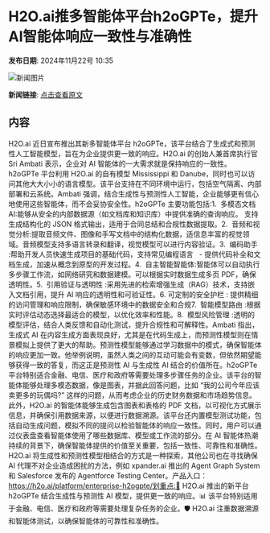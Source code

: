 # H2O.ai推多智能体平台h2oGPTe，提升AI智能体响应一致性与准确性

**发布日期**: 2024年11月22号 10:35

![新闻图片](https://upload.chinaz.com/2024/1122/6386786822598350945171924.png)

**新闻链接**: [点击查看原文](https://www.aibase.com/zh/news/13413)

## 内容

H2O.ai 近日宣布推出其新多智能体平台 h2oGPTe，该平台结合了生成式和预测性人工智能模型，旨在为企业提供更一致的响应。H2O.ai 的创始人兼首席执行官 Sri Ambati 表示，企业对 AI 智能体的一大需求就是保持响应的一致性。h2oGPTe 平台利用 H2O.ai 的自有模型 Mississippi 和 Danube，同时也可以访问其他大大小小的语言模型。该平台支持在不同环境中运行，包括空气隔离、内部部署和云系统。Ambati 强调，结合生成性与预测性人工智能，企业能够更有信心地使用这些智能体，而不会妥协安全性。h2oGPTe 主要功能包括:1.  多模态文档AI:能够从安全的内部数据源（如文档库和知识库）中提供准确的查询响应。 支持生成结构化的 JSON 格式输出，适用于合同总结和合规性数据提取。2.  音频和视觉分析:提取音频文件、图像和手写文档中的结构化数据，适信息丰富的视觉领域。音频模型支持多语言转录和翻译，视觉模型可以进行内容验证。3.  编码助手 :帮助开发人员快速生成项目的基础代码，支持常见编程语言   - 提供代码补全和文档生成，加速从概念到原型的开发过程。4.  自主智能智能体:智能体可以自动执行多步骤工作流，如网络研究和数据建模。可以根据实时数据生成多页 PDF，确保透明性。5.  引用验证与透明性 :采用先进的检索增强生成（RAG）技术，支持嵌入文档引用，提升 AI 响应的透明性和可验证性。6. 可定制的安全护栏 : 提供精细的访问管理和响应限制，确保敏感环境中的数据安全和合规7.  智能模型路由 :根据实时评估动态选择最适合的模型，以优化效率和性能。8.  模型风险管理 :透明的模型评估，结合人类反馈和自动化测试，提升合规性和可解释性。Ambati 指出，生成式 AI 在内容生成方面表现良好，尤其是在代码生成上，而预测性模型则在情景模拟上提供了更大的帮助。预测性模型能够通过学习数据中的模式，确保智能体的响应更加一致。他举例说明，虽然人类之间的互动可能会有变数，但依然期望能够获得一致的答复，而这正是预测性 AI 与生成性 AI 结合的价值所在。h2oGPTe 平台特别适合金融、电信、医疗和政府等需要处理多步骤任务的企业。该平台的智能体能够处理多模态数据，像是图表，并据此回答问题，比如 “我的公司今年应该卖更多的玩偶吗?” 这样的问题，从而考虑企业的历史财务数据和市场趋势信息。此外，H2O.ai 的智能体能够生成包含图表和表格的 PDF 文档，以可视化方式展示信息，并确保引用数据来源，以便进行数据溯源。该平台还内置模型测试功能，包括自动生成问题，模拟不同的提问以检验智能体的响应一致性。同时，用户可以通过仪表盘查看智能体使用了哪些数据库、模型或工作流的部分。在 AI 智能体热潮持续的背景下，确保智能体提供的价值至关重要，包括一致性、可靠性和准确性。H2O.ai 将生成性和预测性模型相结合的方式是一种探索，其他公司也在寻找确保 AI 代理不对企业造成困扰的方法，例如 xpander.ai 推出的 Agent Graph System 和 Salesforce 发布的 Agentforce Testing Center。产品入口：https://h2o.ai/platform/enterprise-h2ogpte/划重点:🌟 H2O.ai 推出的新平台 h2oGPTe 结合生成性与预测性 AI 模型，提供更一致的响应。📊 该平台特别适用于金融、电信、医疗和政府等需要处理复杂任务的企业。🛡️ H2O.ai 注重数据溯源和智能体测试，以确保智能体的可靠性和准确性。
